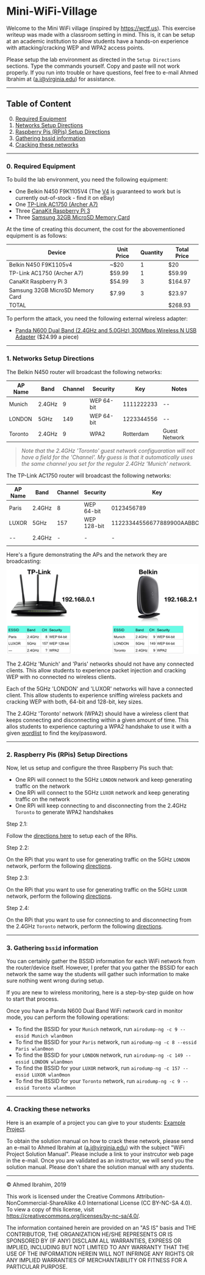 # Mini-WiFi-Village

Welcome to the Mini WiFi village (inspired by https://wctf.us). This exercise writeup was made with a classroom setting in mind. This is, it can be setup at an academic institution to allow students have a hands-on experience with attacking/cracking WEP and WPA2 access points.

Please setup the lab environment as directed in the ```Setup Directions``` sections.
Type the commands yourself.
Copy and paste will not work properly.
If you run into trouble or have questions, feel free to e-mail Ahmed Ibrahim at (a.i@virginia.edu) for assistance.

---

## Table of Content

<ol start="0">
	<li><a href="#RequiredEquipment">Required Equipment</a></li>
	<li><a href="#Networks Setup Directions">Networks Setup Directions</a></li>
	<li><a href="#RPis Setup Directions">Raspberry Pis (RPis) Setup Directions</a></li>
	<li><a href="#bssid">Gathering bssid information</a></li>
	<li><a href="#cracking">Cracking these networks</a></li>
</ol>

---

<a name="RequiredEquipment"></a>
### 0. Required Equipment

To build the lab environment, you need the following equipment:

- One Belkin N450 F9K1105V4 (The [V4](./images/belkin-bottom.jpg) is guaranteed to work but is currently out-of-stock - find it on eBay)
- One [TP-Link AC1750 (Archer A7)](https://www.amazon.com/gp/product/B079JD7F7G/ref=ppx_yo_dt_b_asin_title_o07__o00_s00)
- Three [CanaKit Raspberry Pi 3](https://www.amazon.com/CanaKit-Raspberry-Premium-Clear-Supply/dp/B07BC7BMHY/ref=pd_ybh_a_10?_encoding=UTF8&psc=1&refRID=7WDD1BYXQ8EA6P5M6NNK)
- Three [Samsung 32GB MicroSD Memory Card](https://www.amazon.com/Samsung-MicroSD-Adapter-MB-ME32GA-AM/dp/B06XWN9Q99/ref=pd_bxgy_236_2?_encoding=UTF8&pd_rd_i=B06XWN9Q99&pd_rd_r=fdab07ed-106b-11e9-af29-9f1ba580f978&pd_rd_w=RIzg8&pd_rd_wg=5gnwN&pf_rd_p=6725dbd6-9917-451d-beba-16af7874e407&pf)

At the time of creating this document, the cost for the abovementioned equipment is as follows:

| Device | Unit Price | Quantity | Total Price |
| -- | -- | -- | -- |
| Belkin N450 F9K1105v4 | ~$20 | 1 | $20 |
| TP-Link AC1750 (Archer A7) | $59.99 | 1 | $59.99 |
| CanaKit Raspberry Pi 3 | $54.99 | 3 | $164.97 |
| Samsung 32GB MicroSD Memory Card | $7.99 | 3 | $23.97 |
| TOTAL |  |  | $268.93 |


To perform the attack, you need the following external wireless adapter:

- [Panda N600 Dual Band (2.4GHz and 5.0GHz) 300Mbps Wireless N USB Adapter](https://www.amazon.com/gp/product/B00U2SIS0O/ref=ppx_yo_dt_b_asin_title_o02__o00_s00?ie=UTF8&psc=1) ($24.99 a piece)

---

<a name="Networks Setup Directions"></a>
### 1. Networks Setup Directions

The Belkin N450 router will broadcast the following networks:

| AP Name | Band | Channel | Security | Key | Notes |
| -- | -- | -- | -- | -- | -- |
| Munich | 2.4GHz | 9 | WEP 64-bit | 1111222233 | -- |
| LONDON | 5GHz | 149 | WEP 64-bit | 1223344556 | -- |
| Toronto | 2.4GHz | 9 | WPA2 | Rotterdam | Guest Network |

> *Note that the 2.4GHz 'Toronto' guest network configuaration will not have a field for the 'Channel'. My guess is that it automatically uses the same channel you set for the regular 2.4GHz 'Munich' network.*

The TP-Link AC1750 router will broadcast the following networks:

| AP Name | Band | Channel | Security | Key | Notes |
| -- | -- | -- | -- | -- | -- |
| Paris | 2.4GHz | 8 | WEP 64-bit | 0123456789 | -- |
| LUXOR | 5GHz | 157 | WEP 128-bit | 11223344556677889900AABBCC | -- |
| -- | 2.4GHz | - | - | - | Guest Network |

Here's a figure demonstrating the APs and the network they are broadcasting:
![FIGURE 1](./images/image1.png)

The 2.4GHz 'Munich' and 'Paris' networks should not have any connected clients. This allow students to experience packet injection and cracking WEP with no connected no wireless clients.

Each of the 5GHz 'LONDON' and 'LUXOR' networks will have a connected client. This allow students to experience sniffing wireless packets and cracking WEP with both, 64-bit and 128-bit, key sizes.

The 2.4GHz 'Toronto' network (WPA2) should have a wireless client that keeps connecting and disconnecting within a given amount of time. This allos students to experience capturing a WPA2 handshake to use it with a given [wordlist](./resources/names.txt) to find the key/password.

---

<a name="RPis Setup Directions"></a>
### 2. Raspberry Pis (RPis) Setup Directions

Now, let us setup and configure the three Raspberry Pis such that:

- One RPi will connect to the 5GHz `LONDON` network and keep generating traffic on the network
- One RPi will connect to the 5GHz `LUXOR` network and keep generating traffic on the network
- One RPi will keep connecting to and disconnecting from the 2.4GHz `Toronto` to generate WPA2 handshakes

Step 2.1:

Follow the [directions here](rpi-initial-setup.md) to setup each of the RPis.

Step 2.2:

On the RPi that you want to use for generating traffic on the 5GHz `LONDON` network, perform the following [directions](rpi-LONDON.md).

Step 2.3:

On the RPi that you want to use for generating traffic on the 5GHz `LUXOR` network, perform the following [directions](rpi-LUXOR.md).

Step 2.4:

On the RPi that you want to use for connecting to and disconnecting from the 2.4GHz `Toronto` network, perform the following [directions](rpi-Toronto.md).

---

<a name="bssid"></a>
### 3. Gathering `bssid` information

You can certainly gather the BSSID information for each WiFi network from the router/device itself. However, I prefer that you gather the BSSID for each network the same way the students will gather such information to make sure nothing went wrong during setup.

If you are new to wireless monitoring, here is a step-by-step guide on how to start that process.

Once you have a Panda N600 Dual Band WiFi network card in monitor mode, you can perform the following operations:

- To find the BSSID for your `Munich` network, run `airodump-ng -c 9 --essid Munich wlan0mon`
- To find the BSSID for your `Paris` network, run `airodump-ng -c 8 --essid Paris wlan0mon`
- To find the BSSID for your `LONDON` network, run `airodump-ng -c 149 --essid LONDON wlan0mon`
- To find the BSSID for your `LUXOR` network, run `airodump-ng -c 157 --essid LUXOR wlan0mon`
- To find the BSSID for your `Toronto` network, run `airodump-ng -c 9 --essid Toronto wlan0mon`

---

<a name="cracking"></a>
### 4. Cracking these networks

Here is an example of a project you can give to your students: [Example Project](./resources/WiFi_Hacking_Project_Example.pdf).

To obtain the solution manual on how to crack these network, please send an e-mail to Ahmed Ibrahim at (a.i@virginia.edu) with the subject "WiFi Project Solution Manual". Please include a link to your instrcutor web page in the e-mail. Once you are validated as an instructor, we will send you the solution manual. Please don't share the solution manual with any students.

---

&copy; Ahmed Ibrahim, 2019

This work is licensed under the Creative Commons Attribution-NonCommercial-ShareAlike 4.0 International License (CC BY-NC-SA 4.0). To view a copy of this license, visit https://creativecommons.org/licenses/by-nc-sa/4.0/.

The information contained herein are provided on an "AS IS" basis and THE CONTRIBUTOR, THE ORGANIZATION HE/SHE REPRESENTS OR IS SPONSORED BY (IF ANY) DISCLAIM ALL WARRANTIES, EXPRESS OR IMPLIED, INCLUDING BUT NOT LIMITED TO ANY WARRANTY THAT THE USE OF THE INFORMATION HEREIN WILL NOT INFRINGE ANY RIGHTS OR ANY IMPLIED WARRANTIES OF MERCHANTABILITY OR FITNESS FOR A PARTICULAR PURPOSE.